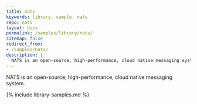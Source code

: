 ```yaml
---
title: nats
keywords: library, sample, nats
repo: nats
layout: docs
permalink: /samples/library/nats/
sitemap: false
redirect_from:
- /samples/nats/
description: |
  NATS is an open-source, high-performance, cloud native messaging system.
---
```


NATS is an open-source, high-performance, cloud native messaging system.


{% include library-samples.md %}
